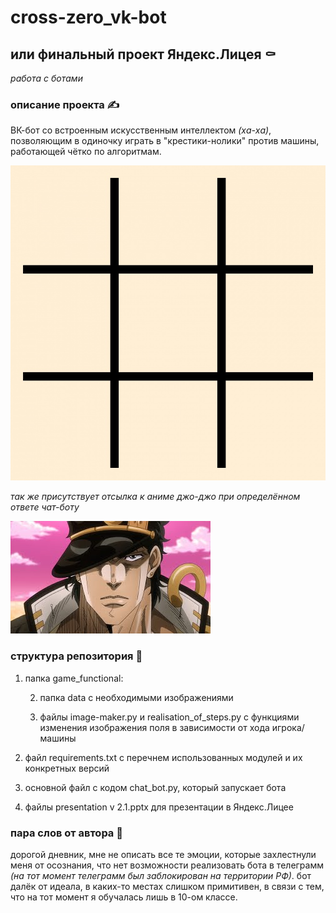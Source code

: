 # cross-zero_vk-bot
## или финальный проект Яндекс.Лицея ⚰️

*работа с ботами*

### описание проекта ✍️
ВК-бот со встроенным искусственным интеллектом *(ха-ха)*, позволяющим в одиночку играть в "крестики-нолики" против машины, работающей чётко по алгоритмам. 

![поле](https://github.com/kluchevsskay/cross-zero_vk-bot/blob/master/game_functional/data/start.jpg)

*так же присутствует отсылка к аниме джо-джо при определённом ответе чат-боту* 

![джоджо](game_functional/data/изображение_2022-04-30_165219886.png)


### структура репозитория 🤖
1) папка game_functional:

    2) папка data с необходимыми изображениями
   
    4) файлы image-maker.py и realisation_of_steps.py c функциями изменения изображения поля в зависимости от хода игрока/машины  
4) файл requirements.txt с перечнем использованных модулей и их конкретных версий
5) основной файл с кодом chat_bot.py, который запускает бота
6) файлы presentation v 2.1.pptx для презентации в Яндекс.Лицее


 ### пара слов от автора 🤡
 
 дорогой дневник, мне не описать все те эмоции, которые захлестнули меня от осознания, что нет возможности реализовать бота в телеграмм *(на тот момент телеграмм был заблокирован на территории РФ)*.
бот далёк от идеала, в каких-то местах слишком примитивен, в связи с тем, что на тот момент я обучалась лишь в 10-ом классе.

